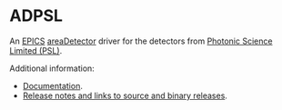 ADPSL
=====
An 
[EPICS](http://www.aps.anl.gov/epics/) 
[areaDetector](https://cars.uchicago.edu/software/epics/areaDetector.html) 
driver for the detectors from 
[Photonic Science Limited (PSL)](http://www.photonic-science.com).

Additional information:
* [Documentation](https://cars.uchicago.edu/software/epics/PSLDoc.html).
* [Release notes and links to source and binary releases](RELEASE.md).

